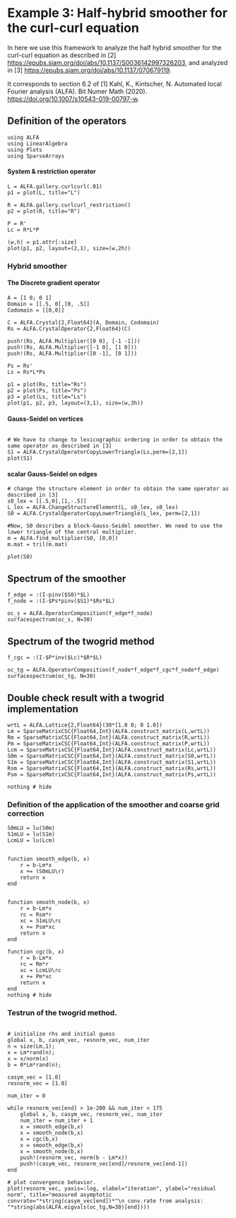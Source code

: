 # Example 3: Half-hybrid smoother for the curl-curl equation

In here we use this framework to analyze the half hybrid smoother for the curl-curl equation as described in [2] <https://epubs.siam.org/doi/abs/10.1137/S0036142997326203>, and analyzed in [3] <https://epubs.siam.org/doi/abs/10.1137/070679119>.

It corresponds to section 6.2 of [1] Kahl, K., Kintscher, N. Automated local Fourier analysis (ALFA). Bit Numer Math (2020). <https://doi.org/10.1007/s10543-019-00797-w>.


## Definition of the operators
```@example curlcurl; continued = true
using ALFA
using LinearAlgebra
using Plots
using SparseArrays
```
#### System & restriction operator

```@example curlcurl
L = ALFA.gallery.curlcurl(.01)
p1 = plot(L, title="L")

R = ALFA.gallery.curlcurl_restriction()
p2 = plot(R, title="R")

P = R'
Lc = R*L*P

(w,h) = p1.attr[:size]
plot(p1, p2, layout=(2,1), size=(w,2h))

```

### Hybrid smoother

#### The Discrete gradient operator

```@example curlcurl
A = [1 0; 0 1]
Domain = [[.5, 0],[0, .5]]
Codomain = [[0,0]]

C = ALFA.Crystal{2,Float64}(A, Domain, Codomain)
Rs = ALFA.CrystalOperator{2,Float64}(C)

push!(Rs, ALFA.Multiplier([0 0], [-1 -1]))
push!(Rs, ALFA.Multiplier([-1 0], [1 0]))
push!(Rs, ALFA.Multiplier([0 -1], [0 1]))

Ps = Rs'
Ls = Rs*L*Ps

p1 = plot(Rs, title="Rs")
p2 = plot(Ps, title="Ps")
p3 = plot(Ls, title="Ls")
plot(p1, p2, p3, layout=(3,1), size=(w,3h))

```

#### Gauss-Seidel on vertices


```@example curlcurl

# We have to change to lexicographic ordering in order to obtain the same operator as described in [3]
S1 = ALFA.CrystalOperatorCopyLowerTriangle(Ls,perm=[2,1])
plot(S1)
```

#### scalar Gauss-Seidel on edges

```@example curlcurl
# change the structure element in order to obtain the same operator as described in [3]
s0_lex = [[.5,0],[1,-.5]]
L_lex = ALFA.ChangeStructureElement(L, s0_lex, s0_lex)
S0 = ALFA.CrystalOperatorCopyLowerTriangle(L_lex, perm=[2,1])

#Now, S0 describes a block-Gauss-Seidel smoother. We need to use the lower triangle of the central multiplier.
m = ALFA.find_multiplier(S0, [0,0])
m.mat = tril(m.mat)

plot(S0)
```



## Spectrum of the smoother

```@example curlcurl
f_edge = :(I-pinv($S0)*$L)
f_node = :(I-$Ps*pinv($S1)*$Rs*$L)

oc_s = ALFA.OperatorComposition(f_edge*f_node)
surfacespectrum(oc_s, N=30)
```


## Spectrum of the twogrid method

```@example curlcurl
f_cgc = :(I-$P*inv($Lc)*$R*$L)

oc_tg = ALFA.OperatorComposition(f_node*f_edge*f_cgc*f_node*f_edge)
surfacespectrum(oc_tg, N=30)
```


## Double check result with a twogrid implementation

```@example curlcurl
wrtL = ALFA.Lattice{2,Float64}(30*[1.0 0; 0 1.0])
Lm = SparseMatrixCSC{Float64,Int}(ALFA.construct_matrix(L,wrtL))
Rm = SparseMatrixCSC{Float64,Int}(ALFA.construct_matrix(R,wrtL))
Pm = SparseMatrixCSC{Float64,Int}(ALFA.construct_matrix(P,wrtL))
Lcm = SparseMatrixCSC{Float64,Int}(ALFA.construct_matrix(Lc,wrtL))
S0m = SparseMatrixCSC{Float64,Int}(ALFA.construct_matrix(S0,wrtL))
S1m = SparseMatrixCSC{Float64,Int}(ALFA.construct_matrix(S1,wrtL))
Rsm = SparseMatrixCSC{Float64,Int}(ALFA.construct_matrix(Rs,wrtL))
Psm = SparseMatrixCSC{Float64,Int}(ALFA.construct_matrix(Ps,wrtL))

nothing # hide
```


### Definition of the application of the smoother and coarse grid correction

```@example curlcurl
S0mLU = lu(S0m)
S1mLU = lu(S1m)
LcmLU = lu(Lcm)


function smooth_edge(b, x)
    r = b-Lm*x
    x += (S0mLU\r)
    return x
end


function smooth_node(b, x)
    r = b-Lm*x
    rc = Rsm*r
    xc = S1mLU\rc
    x += Psm*xc
    return x
end

function cgc(b, x)
    r = b-Lm*x
    rc = Rm*r
    xc = LcmLU\rc
    x += Pm*xc
    return x
end
nothing # hide
```

### Testrun of  the twogrid method.


```@example curlcurl

# initialize rhs and initial guess
global x, b, casym_vec, resnorm_vec, num_iter
n = size(Lm,1);
x = Lm*rand(n);
x = x/norm(x)
b = 0*Lm*rand(n);

casym_vec = [1.0]
resnorm_vec = [1.0]

num_iter = 0

while resnorm_vec[end] > 1e-200 && num_iter < 175
    global x, b, casym_vec, resnorm_vec, num_iter
    num_iter = num_iter + 1
    x = smooth_edge(b,x)
    x = smooth_node(b,x)
    x = cgc(b,x)
    x = smooth_edge(b,x)
    x = smooth_node(b,x)
    push!(resnorm_vec, norm(b - Lm*x))
    push!(casym_vec, resnorm_vec[end]/resnorm_vec[end-1])
end

# plot convergence behavior.
plot(resnorm_vec, yaxis=:log, xlabel="iteration", ylabel="residual norm", title="measured asymptotic convrate="*string(casym_vec[end])*"\n conv.rate from analysis: "*string(abs(ALFA.eigvals(oc_tg,N=30)[end])))

```
